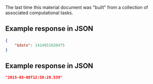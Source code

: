 The last time this material document was "built" from a collection of associated computational tasks.







## Example response in JSON

```json
{
    "$date": 1414951020475
}
```

## Example response in JSON

```json
"2015-03-08T12:58:28.539"
```

